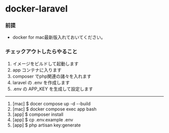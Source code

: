 # docker-laravel

### 前提
- docker for mac最新版入れておいてください。

### チェックアウトしたらやること  
1. イメージをビルドして起動します   
1. app コンテナに入ります
1. composer でphp関連の諸々を入れます
1. laravel の .env を作成します
1. .env の APP_KEY を生成して設定します
----
1. [mac] $ docer compose up -d --build   
1. [mac] $ docker compose exec app bash
1. [app] $ composer install
1. [app] $ cp .env.example .env
1. [app] $ php artisan key:generate
